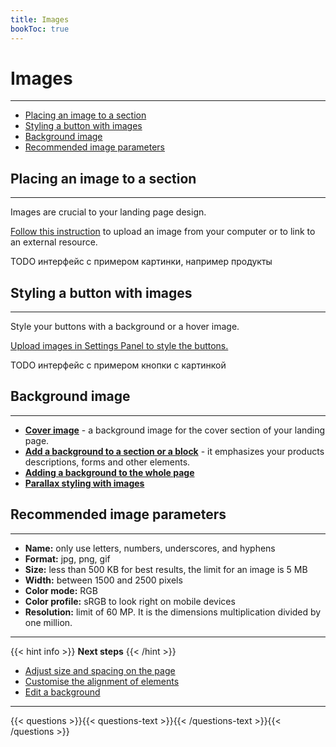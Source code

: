 ```yaml
---
title: Images
bookToc: true
---
```


# Images
***

- [Placing an image to a section](#placing-an-image-to-a-section)
- [Styling a button with images](#styling-a-button-with-images)
- [Background image](#background-image)
- [Recommended image parameters](#recommended-image-parameters)

## Placing an image to a section
***

Images are crucial to your landing page design.

[Follow this instruction](/docs/edit-section/#images-and-videos) to upload an image from your computer or to link to an external resource.

TODO интерфейс с примером картинки, например продукты

## Styling a button with images
***

Style your buttons with a background or a hover image.

[Upload images in Settings Panel to style the buttons.](/docs/edit-section/#buttons)

TODO интерфейс с примером кнопки с картинкой

## Background image
***

- [**Cover image**](/docs/background/#add-a-background-to-a-section-or-block) - a background image for the cover section of your landing page.
- [**Add a background to a section or a block**](/docs/background/#add-a-background-to-a-section-or-block) - it emphasizes your products descriptions, forms and other elements.
- [**Adding a background to the whole page**](/docs/background/#add-a-background-to-a-section-or-block)
- [**Parallax styling with images**](/docs/background/#fixed-and-parallax-background-image)

## Recommended image parameters
***

- **Name:** only use letters, numbers, underscores, and hyphens
- **Format:** jpg, png, gif
- **Size:** less than 500 KB for best results, the limit for an image is 5 MB
- **Width:** between 1500 and 2500 pixels
- **Color mode:** RGB
- **Color profile:** sRGB to look right on mobile devices
- **Resolution:** limit of 60 MP. It is the dimensions multiplication divided by one million.

***

{{< hint info >}}
**Next steps**
{{< /hint >}}

- [Adjust size and spacing on the page](/docs/size/)
- [Customise the alignment of elements](/docs/align/)
- [Edit a background](/docs/background/)

***

{{< questions >}}{{< questions-text >}}{{< /questions-text >}}{{< /questions >}}